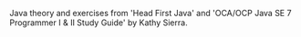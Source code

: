 Java theory and exercises from 'Head First Java' and 'OCA/OCP Java SE 7 Programmer I & II Study Guide' by Kathy Sierra.
